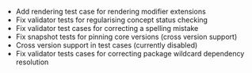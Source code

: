 * Add rendering test case for rendering modifier extensions
* Fix validator tests for regularising concept status checking
* Fix validator test cases for correcting a spelling mistake
* Fix snapshot tests for pinning core versions (cross version support)
* Cross version support in test cases (currently disabled)
* Fix validator tests cases for correcting package wildcard dependency resolution